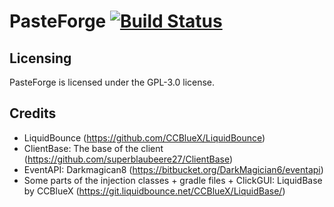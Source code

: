 # PasteForge [![Build Status](https://travis-ci.com/True-cc/PasteForge.svg?branch=master)](https://travis-ci.com/github/True-cc/PasteForge)
## Licensing
PasteForge is licensed under the GPL-3.0 license.
## Credits
- LiquidBounce (https://github.com/CCBlueX/LiquidBounce)
- ClientBase: The base of the client (https://github.com/superblaubeere27/ClientBase)
- EventAPI: Darkmagican8 (https://bitbucket.org/DarkMagician6/eventapi)
- Some parts of the injection classes + gradle files + ClickGUI: LiquidBase by CCBlueX (https://git.liquidbounce.net/CCBlueX/LiquidBase/)
